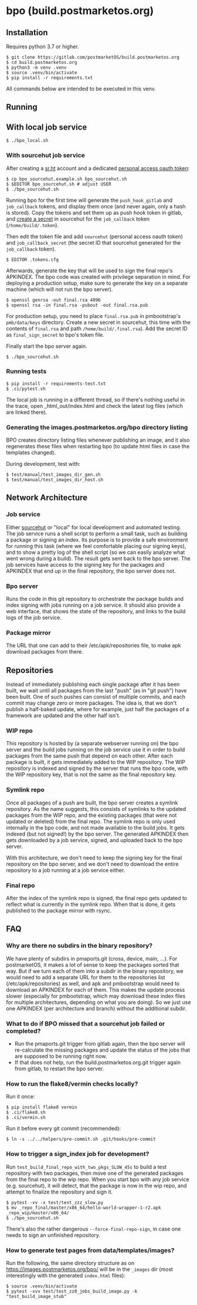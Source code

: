 # bpo (build.postmarketos.org)

## Installation

Requires python 3.7 or higher.

```
$ git clone https://gitlab.com/postmarketOS/build.postmarketos.org
$ cd build.postmarketos.org
$ python3 -m venv .venv
$ source .venv/bin/activate
$ pip install -r requirements.txt
```

All commands below are intended to be executed in this venv.

## Running
## With local job service

```
$ ./bpo_local.sh
```

### With sourcehut job service

After creating a [sr.ht](https://meta.sr.ht/register) account and a dedicated
[personal access oauth token](https://meta.sr.ht/oauth):

```
$ cp bpo_sourcehut.example.sh bpo_sourcehut.sh
$ $EDITOR bpo_sourcehut.sh # adjust USER
$ ./bpo_sourcehut.sh
```

Running bpo for the first time will generate the `push_hook_gitlab` and
`job_callback` tokens, and display them once (and never again, only a hash is
stored). Copy the tokens and set them up as push hook token in gitlab, and
[create a secret](https://builds.sr.ht/secrets) in sourcehut for the
`job_callback` token (`/home/build/.token`).

Then edit the token file and add `sourcehut` (personal access oauth token) and
`job_callback_secret` (the secret ID that sourcehut generated for the
`job_callback` token).

```
$ EDITOR .tokens.cfg
```

Afterwards, generate the key that will be used to sign the final repo's
APKINDEX. The bpo code was created with privilege separation in mind. For
deploying a production setup, make sure to generate the key on a separate
machine (which will not run the bpo server).

```
$ openssl genrsa -out final.rsa 4096
$ openssl rsa -in final.rsa -pubout -out final.rsa.pub
```

For production setup, you need to place `final.rsa.pub` in pmbootstrap's
`pmb/data/keys` directory. Create a new secret in sourcehut, this time with the
contents of `final.rsa` and path `/home/build/.final.rsa`). Add the secret ID
as `final_sign_secret` to bpo's token file.

Finally start the bpo server again.

```
$ ./bpo_sourcehut.sh
```


### Running tests

```
$ pip install -r requirements-test.txt
$ .ci/pytest.sh
```

The local job is running in a different thread, so if there's nothing useful in
the trace, open _html_out/index.html and check the latest log files (which are
linked there).

### Generating the images.postmarketos.org/bpo directory listing

BPO creates directory listing files whenever publishing an image, and it also
regenerates these files when restarting bpo (to update html files in case the
templates changed).

During development, test with:
```
$ test/manual/test_images_dir_gen.sh
$ test/manual/test_images_dir_host.sh
```

## Network Architecture

### Job service

Either [sourcehut](https://sourcehut.org/) or "local" for local development and
automated testing. The job service runs a shell script to perform a small task,
such as building a package or signing an index. Its purpose is to provide a
safe environment for running this task (where we feel comfortable placing our
signing keys), and to show a pretty log of the shell script (so we can easily
analyze what went wrong during a build). The result gets sent back to the bpo
server. The job services have access to the signing key for the packages and
APKINDEX that end up in the final repository, the bpo server does not.

### Bpo server

Runs the code in this git repository to orchestrate the package builds and
index signing with jobs running on a job service. It should also provide a web
interface, that shows the state of the repository, and links to the build logs
of the job service.

### Package mirror

The URL that one can add to their /etc/apk/repositories file, to make apk
download packages from there.

## Repositories

Instead of immediately publishing each single package after it has been built,
we wait until all packages from the last "push" (as in "git push") have been
built. One of such pushes can consist of multiple commits, and each commit may
change zero or more packages. The idea is, that we don't publish a half-baked
update, where for example, just half the packages of a framework are updated
and the other half isn't.

### WIP repo

This repository is hosted by (a separate webserver running on) the bpo server
and the build jobs running on the job service use it in order to build packages
from the same push that depend on each other. After each package is built, it
gets immediately added to the WIP repository. The WIP repository is indexed and
signed by the server that runs the bpo code, with the WIP repository key, that
is not the same as the final repository key.

### Symlink repo

Once all packages of a push are built, the bpo server creates a symlink
repository. As the name suggests, this consists of symlinks to the updated
packages from the WIP repo, and the existing packages (that were not updated or
deleted) from the final repo. The symlink repo is only used internally in the
bpo code, and not made available to the build jobs. It gets indexed (but not
signed!) by the bpo server. The generated APKINDEX then gets downloaded by a
job service, signed, and uploaded back to the bpo server.

With this architecture, we don't need to keep the signing key for the final
repository on the bpo server, and we don't need to download the entire
repository to a job running at a job service either.

### Final repo

After the index of the symlink repo is signed, the final repo gets updated to
reflect what is currently in the symlink repo. When that is done, it gets
published to the package mirror with rsync.

## FAQ

### Why are there no subdirs in the binary repository?

We have plenty of subdirs in pmaports.git (cross, device, main, ...). For
postmarketOS, it makes a lot of sense to keep the packages sorted that way. But
if we turn each of them into a subdir in the binary repository, we would need
to add a separate URL for them to the repositories list (/etc/apk/repositories)
as well, and apk and pmbootstrap would need to download an APKINDEX for each of
them. This makes the update process slower (especially for pmbootstrap, which
may download these index files for multiple architectures, depending on what
you are doing). So we just use one APKINDEX (per architecture and branch)
without the additional subdir.

### What to do if BPO missed that a sourcehut job failed or completed?

* Run the pmaports.git trigger from gitlab again, then the bpo server will
  re-calculate the missing packages and update the status of the jobs that are
  supposed to be running right now.
* If that does not help, run the build.postmarketos.org.git trigger again from
  gitlab, to restart the bpo server.

### How to run the flake8/vermin checks locally?

Run it once:
```
$ pip install flake8 vermin
$ .ci/flake8.sh
$ .ci/vermin.sh
```

Run it before every git commit (recommended):
```
$ ln -s ../../helpers/pre-commit.sh .git/hooks/pre-commit
```

### How to trigger a sign_index job for development?

Run `test_build_final_repo_with_two_pkgs_SLOW_45s` to build a test repository
with two packages, then move one of the generated packages from the final repo
to the wip repo. When you start bpo with any job service (e.g. sourcehut), it
will detect, that the package is now in the wip repo, and attempt to finalize
the repository and sign it.

```
$ pytest -vv -x test/test_zzz_slow.py
$ mv _repo_final/master/x86_64/hello-world-wrapper-1-r2.apk _repo_wip/master/x86_64/
$ ./bpo_sourcehut.sh
```

There's also the rather dangerous `--force-final-repo-sign`, in case one needs
to sign an unfinished repository.

### How to generate test pages from data/templates/images?

Run the following, the same directory structure as on
https://images.postmarketos.org/bpo/ will be in the `_images` dir (most
interestingly with the generated `index.html` files):

```
$ source .venv/bin/activate
$ pytest -xvv test/test_zz0_jobs_build_image.py -k "test_build_image_stub"
```
